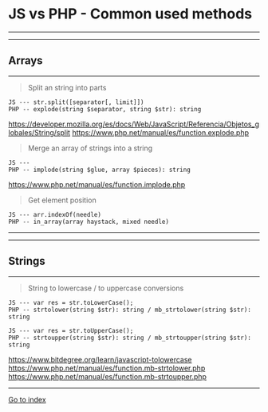 # JS vs PHP - Common used methods
------------------------------------------------------------------------
------------------------------------------------------------------------

## Arrays
------------------------------------------------------------------------


> Split an string into parts

    JS --- str.split([separator[, limit]])
    PHP -- explode(string $separator, string $str): string

https://developer.mozilla.org/es/docs/Web/JavaScript/Referencia/Objetos_globales/String/split
https://www.php.net/manual/es/function.explode.php

> Merge an array of strings into a string

    JS ---
    PHP -- implode(string $glue, array $pieces): string

https://www.php.net/manual/es/function.implode.php

> Get element position

    JS --- arr.indexOf(needle)
    PHP -- in_array(array haystack, mixed needle)

***
***

## Strings
------------------------------------------------------------------------

> String to lowercase / to uppercase conversions

    JS --- var res = str.toLowerCase();
    PHP -- strtolower(string $str): string / mb_strtolower(string $str): string

    JS --- var res = str.toUpperCase();
    PHP -- strtoupper(string $str): string / mb_strtoupper(string $str): string

https://www.bitdegree.org/learn/javascript-tolowercase
https://www.php.net/manual/es/function.mb-strtolower.php
https://www.php.net/manual/es/function.mb-strtoupper.php


***

[Go to index](../../README.md)
